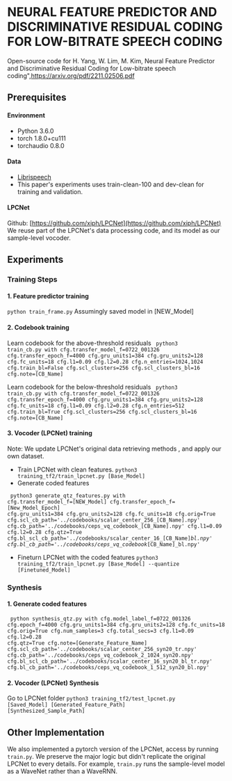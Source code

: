 # NEURAL FEATURE PREDICTOR AND DISCRIMINATIVE RESIDUAL CODING FOR LOW-BITRATE SPEECH CODING

Open-source code for  H. Yang, W. Lim, M. Kim, Neural Feature Predictor and Discriminative Residual Coding for Low-bitrate speech coding",https://arxiv.org/pdf/2211.02506.pdf

## Prerequisites
#### Environment
- Python 3.6.0 <br>
- torch 1.8.0+cu111 <br>
- torchaudio 0.8.0 <br>
#### Data
- [Librispeech](https://ieeexplore.ieee.org/document/7178964)
- This paper's experiments uses train-clean-100 and dev-clean for training and validation.
#### LPCNet
Github: [https://github.com/xiph/LPCNet](https://github.com/xiph/LPCNet)
We reuse part of the LPCNet's data processing code, and its model as our sample-level vocoder.

## Experiments


### Training Steps
#### 1. Feature predictor training
<code>python train_frame.py</code> Assumingly saved model in [NEW_Model]
#### 2. Codebook training

Learn codebook for the above-threshold residuals
<code> python3 train_cb.py with cfg.transfer_model_f=0722_001326 cfg.transfer_epoch_f=4000 cfg.gru_units1=384 cfg.gru_units2=128 cfg.fc_units=18 cfg.l1=0.09 cfg.l2=0.28 cfg.n_entries=1024,1024 cfg.train_bl=False cfg.scl_clusters=256 cfg.scl_clusters_bl=16 cfg.note=[CB_Name]</code>

Learn codebook for the below-threshold residuals
<code> python3 train_cb.py with cfg.transfer_model_f=0722_001326 cfg.transfer_epoch_f=4000 cfg.gru_units1=384 cfg.gru_units2=128 cfg.fc_units=18 cfg.l1=0.09 cfg.l2=0.28 cfg.n_entries=512 cfg.train_bl=True cfg.scl_clusters=256 cfg.scl_clusters_bl=16 cfg.note=[CB_Name]</code>
#### 3. Vocoder (LPCNet) training
Note: We update LPCNet's original data retrieving methods , and apply our own dataset. 

- Train LPCNet with clean features.
<code>python3 training_tf2/train_lpcnet.py [Base_Model]</code>
- Generate coded features

<code> python3 generate_qtz_features.py with cfg.transfer_model_f=[NEW_Model] cfg.transfer_epoch_f=[New_Model_Epoch] cfg.gru_units1=384 cfg.gru_units2=128 cfg.fc_units=18 cfg.orig=True cfg.scl_cb_path='../codebooks/scalar_center_256_[CB_Name].npy' cfg.cb_path='../codebooks/ceps_vq_codebook_[CB_Name].npy' cfg.l1=0.09 cfg.l2=0.28 cfg.qtz=True cfg.bl_scl_cb_path='../codebooks/scalar_center_16_[CB_Name]_bl.npy' cfg.bl_cb_path='../codebooks/ceps_vq_codebook_[CB_Name]_bl.npy'</code>

- Fineturn LPCNet with the coded features
<code>python3 training_tf2/train_lpcnet.py [Base_Model] --quantize [Finetuned_Model]</code>

### Synthesis
#### 1. Generate coded features 
<code> python synthesis_qtz.py with cfg.model_label_f=0722_001326 cfg.epoch_f=4000 cfg.gru_units1=384 cfg.gru_units2=128 cfg.fc_units=18 cfg.orig=True cfg.num_samples=3 cfg.total_secs=3 cfg.l1=0.09 cfg.l2=0.28 cfg.qtz=True cfg.note=[Generate_Feature_Name] cfg.scl_cb_path='../codebooks/scalar_center_256_syn20_tr.npy' cfg.cb_path='../codebooks/ceps_vq_codebook_2_1024_syn20.npy' cfg.bl_scl_cb_path='../codebooks/scalar_center_16_syn20_bl_tr.npy' cfg.bl_cb_path='../codebooks/ceps_vq_codebook_1_512_syn20_bl.npy' </code>
#### 2. Vocoder (LPCNet) Synthesis
Go to LPCNet folder
<code>python3 training_tf2/test_lpcnet.py [Saved_Model] [Generated_Feature_Path] [Synthesized_Sample_Path]</code>


## Other Implementation
We also implemented a pytorch version of the LPCNet, access by running <code>train.py</code>. We preserve the major logic but didn't replicate the original LPCNet to every details. For example, <code>train.py</code> runs the sample-level model as a WaveNet rather than a WaveRNN. 

